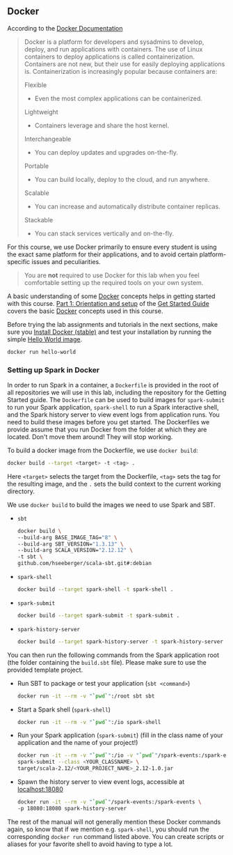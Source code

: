 ## Docker

According to the [Docker Documentation](https://docs.docker.com/get-started)

> Docker is a platform for developers and sysadmins to develop, deploy, and run
> applications with containers. The use of Linux containers to deploy
> applications is called containerization. Containers are not new, but their
> use for easily deploying applications is. Containerization is increasingly
> popular because containers are:
>
> Flexible
>
> - Even the most complex applications can be containerized.
>
> Lightweight
>
> - Containers leverage and share the host kernel.
>
> Interchangeable
>
> - You can deploy updates and upgrades on-the-fly.
>
> Portable
>
> - You can build locally, deploy to the cloud, and run anywhere.
>
> Scalable
>
> - You can increase and automatically distribute container replicas.
>
> Stackable
>
> - You can stack services vertically and on-the-fly.

For this course, we use Docker primarily to ensure every student is using the
exact same platform for their applications, and to avoid certain
platform-specific issues and peculiarities.

> You are **not** required to use Docker for this lab when you feel comfortable
> setting up the required tools on your own system.

A basic understanding of some [Docker](https://docs.docker.com/) concepts helps
in getting started with this course. [Part 1: Orientation and
setup](https://docs.docker.com/get-started/) of the [Get Started
Guide](https://docs.docker.com/get-started/) covers the basic
[Docker](https://docs.docker.com/) concepts used in this course.

Before trying the lab assignments and tutorials in the next sections, make sure
you [Install Docker
(stable)](https://docs.docker.com/install/#supported-platforms) and test your
installation by running the simple [Hello World
image](https://hub.docker.com/_/hello-world).

```bash
docker run hello-world
```

### Setting up Spark in Docker

In order to run Spark in a container, a `Dockerfile` is provided in the root of
all repositories we will use in this lab, including the repository for the
Getting Started guide. The `Dockerfile` can be used to build images for
`spark-submit` to run your Spark application, `spark-shell` to run a Spark
interactive shell, and the Spark history server to view event logs from
application runs. You need to build these images before you get started. The
Dockerfiles we provide assume that you run Docker from the folder at which they
are located. Don't move them around! They will stop working.

To build a docker image from the Dockerfile, we use `docker build`:

```bash
docker build --target <target> -t <tag> .
```

Here `<target>` selects the target from the Dockerfile, `<tag>` sets the tag
for the resulting image, and the `.` sets the build context to the current
working directory.

We use `docker build` to build the images we need to use Spark and SBT.

- `sbt`

  ```bash
  docker build \
  --build-arg BASE_IMAGE_TAG="8" \
  --build-arg SBT_VERSION="1.3.13" \
  --build-arg SCALA_VERSION="2.12.12" \
  -t sbt \
  github.com/hseeberger/scala-sbt.git#:debian
  ```

- `spark-shell`

  ```bash
  docker build --target spark-shell -t spark-shell .
  ```

- `spark-submit`

  ```bash
  docker build --target spark-submit -t spark-submit .
  ```

- `spark-history-server`

  ```bash
  docker build --target spark-history-server -t spark-history-server .
  ```

You can then run the following commands from the Spark application root
(the folder containing the `build.sbt` file). Please make sure to use the
provided template project.

- Run SBT to package or test your application (`sbt <command>`)

  ```bash
  docker run -it --rm -v "`pwd`":/root sbt sbt
  ```

- Start a Spark shell (`spark-shell`)

  ```bash
  docker run -it --rm -v "`pwd`":/io spark-shell
  ```

- Run your Spark application (`spark-submit`) (fill in the class name of your
  application and the name of your project!)

  ```bash
  docker run -it --rm -v "`pwd`":/io -v "`pwd`"/spark-events:/spark-events \
  spark-submit --class <YOUR_CLASSNAME> \
  target/scala-2.12/<YOUR_PROJECT_NAME>_2.12-1.0.jar
  ```

- Spawn the history server to view event logs, accessible at
  [localhost:18080](http://localhost:18080)

  ```bash
  docker run -it --rm -v "`pwd`"/spark-events:/spark-events \
  -p 18080:18080 spark-history-server
  ```

The rest of the manual will not generally mention these Docker commands again,
so know that if we mention e.g. `spark-shell`, you should run the corresponding
`docker run` command listed above. You can create scripts or aliases for your
favorite shell to avoid having to type a lot.
